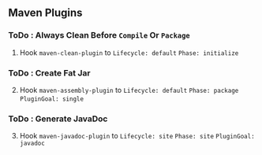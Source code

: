 ## Maven Plugins

### ToDo : Always Clean Before `Compile` Or `Package`
1. Hook `maven-clean-plugin` to `Lifecycle: default` `Phase: initialize`  

### ToDo : Create Fat Jar 
2. Hook `maven-assembly-plugin` to `Lifecycle: default` `Phase: package` `PluginGoal: single`

### ToDo : Generate JavaDoc
3. Hook `maven-javadoc-plugin` to `Lifecycle: site` `Phase: site` `PluginGoal: javadoc`